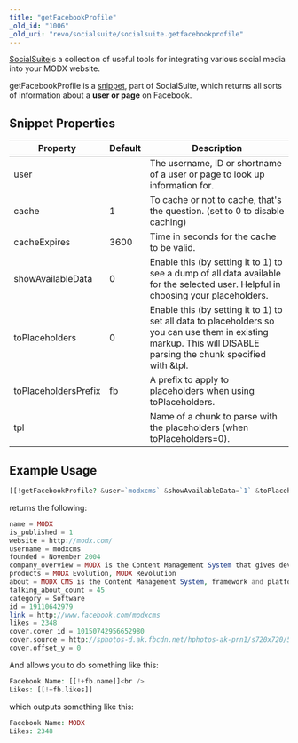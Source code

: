 ```yaml
---
title: "getFacebookProfile"
_old_id: "1006"
_old_uri: "revo/socialsuite/socialsuite.getfacebookprofile"
---
```


[SocialSuite](/extras/socialsuite "SocialSuite")is a collection of useful tools for integrating various social media into your MODX website.

getFacebookProfile is a [snippet](developing-in-modx/basic-development/snippets "Snippets"), part of SocialSuite, which returns all sorts of information about a **user or page** on Facebook.

## Snippet Properties

| Property             | Default | Description                                                                                                                                                       |
| -------------------- | ------- | ----------------------------------------------------------------------------------------------------------------------------------------------------------------- |
| user                 |         | The username, ID or shortname of a user or page to look up information for.                                                                                       |
| cache                | 1       | To cache or not to cache, that's the question. (set to 0 to disable caching)                                                                                      |
| cacheExpires         | 3600    | Time in seconds for the cache to be valid.                                                                                                                        |
| showAvailableData    | 0       | Enable this (by setting it to 1) to see a dump of all data available for the selected user. Helpful in choosing your placeholders.                                |
| toPlaceholders       | 0       | Enable this (by setting it to 1) to set all data to placeholders so you can use them in existing markup. This will DISABLE parsing the chunk specified with &tpl. |
| toPlaceholdersPrefix | fb      | A prefix to apply to placeholders when using toPlaceholders.                                                                                                      |
| tpl                  |         | Name of a chunk to parse with the placeholders (when toPlaceholders=0).                                                                                           |

## Example Usage

``` php 
[[!getFacebookProfile? &user=`modxcms` &showAvailableData=`1` &toPlaceholders=`1`]]
```

returns the following:

``` php 
name = MODX
is_published = 1
website = http://modx.com/
username = modxcms
founded = November 2004
company_overview = MODX is the Content Management System that gives developers, designers and end-users the creative freedom and power to build and maintain websites and online applications with ease. Lose the limitations. There’s no steep learning curve, no cumbersome template language, and no awkward or restrictive structures forced on your site. MODX gives you the freedom to work your way and get things done.
products = MODX Evolution, MODX Revolution
about = MODX CMS is the Content Management System, framework and platform. http://modx.com/ MODX Revolution http://modx.com/download/
talking_about_count = 45
category = Software
id = 19110642979
link = http://www.facebook.com/modxcms
likes = 2348
cover.cover_id = 10150742956652980
cover.source = http://sphotos-d.ak.fbcdn.net/hphotos-ak-prn1/s720x720/559491_10150742956652980_2095164733_n.jpg
cover.offset_y = 0
```

And allows you to do something like this:

``` php 
Facebook Name: [[!+fb.name]]<br />
Likes: [[!+fb.likes]]
```

which outputs something like this:

``` php 
Facebook Name: MODX
Likes: 2348
```